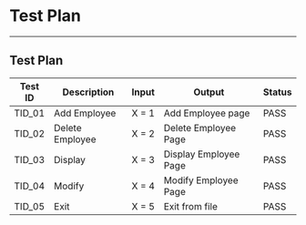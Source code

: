 # Test Plan

---

## Test Plan
| **Test ID** | **Description** | **Input** | **Output** | **Status** |
| --- | --- | --- | --- | --- |
| TID\_01 | Add Employee | X = 1 | Add Employee page | PASS ||
| TID\_02 | Delete Employee | X = 2 | Delete Employee Page| PASS |
| TID\_03 | Display| X = 3 | Display Employee Page | PASS |
| TID\_04 | Modify | X = 4 | Modify Employee Page | PASS |
| TID\_05 | Exit | X = 5 | Exit from file | PASS |

